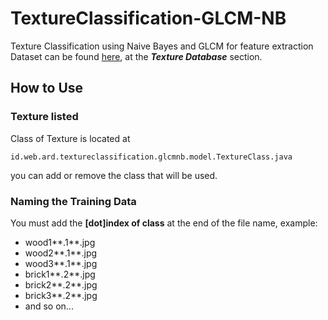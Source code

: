 # TextureClassification-GLCM-NB

Texture Classification using Naive Bayes and GLCM for feature extraction
Dataset can be found [here](http://www-cvr.ai.uiuc.edu/ponce_grp/data/), at the ***Texture Database*** section.

## How to Use
### Texture listed
Class of Texture is located at
```
id.web.ard.textureclassification.glcmnb.model.TextureClass.java
```
you can add or remove the class that will be used.

### Naming the Training Data
You must add the **[dot]index of class** at the end of the file name, example:

* wood1**.1**.jpg
* wood2**.1**.jpg
* wood3**.1**.jpg
* brick1**.2**.jpg
* brick2**.2**.jpg
* brick3**.2**.jpg
* and so on...